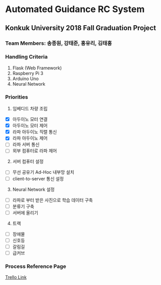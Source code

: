 # Automated Guidance RC System
## Konkuk University 2018 Fall Graduation Project
### Team Members: 송종원, 강태준, 홍유리, 김태홍


### Handling Criteria
1. Flask (Web Framework)
2. Raspberry Pi 3
3. Arduino Uno
4. Neural Network

### Priorities
1. 임베디드 차량 조립
 - [x] 아두이노 모터 연결
 - [x] 아두이노 모터 제어
 - [x] 라파 아두이노 직렬 통신
 - [x] 라파 아두이노 제어
 - [ ] 라파 서버 통신
 - [ ] 외부 컴퓨터로 라파 제어

2. 서버 컴퓨터 설정
 - [ ] 무선 공유기 Ad-Hoc 내부망 설치
 - [ ] client-to-server 통신 설정

3. Neural Network 설정
 - [ ] 라파로 부터 받은 사진으로 학습 데이터 구축
 - [ ] 분류기 구축
 - [ ] 서버에 올리기

4. 트랙
 - [ ] 장애물
 - [ ] 신호등
 - [ ] 갈림길
 - [ ] 급커브

### Process Reference Page
[Trello Link](https://trello.com/b/l4zTimYV/ku2018fallgradproject)
